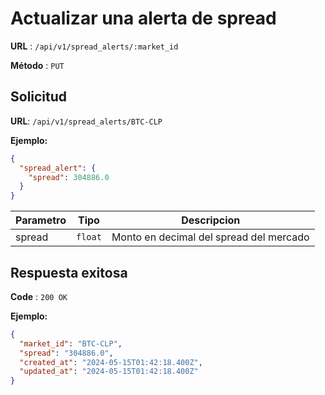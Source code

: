 # Actualizar una alerta de spread

**URL** : `/api/v1/spread_alerts/:market_id`

**Método** : `PUT`

## Solicitud


**URL**: `/api/v1/spread_alerts/BTC-CLP`

**Ejemplo:**

```json
{
  "spread_alert": {
    "spread": 304886.0
  }
}
```

|Parametro|Tipo|Descripcion |
| --      | -- |     --     |
|spread     | `float`  | Monto en decimal del spread del mercado

## Respuesta exitosa

**Code** : `200 OK`

**Ejemplo:**

```json
{
  "market_id": "BTC-CLP",
  "spread": "304886.0",
  "created_at": "2024-05-15T01:42:18.400Z",
  "updated_at": "2024-05-15T01:42:18.400Z"
}
```

